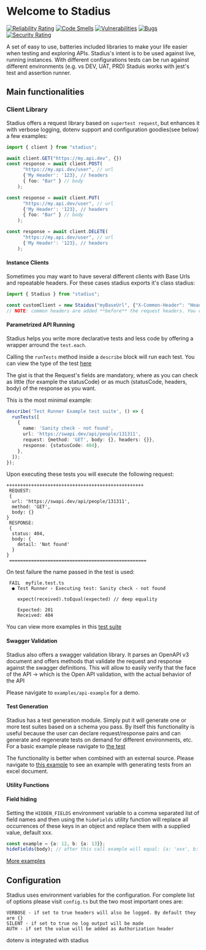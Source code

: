 # Welcome to Stadius

[![Reliability Rating](https://sonarcloud.io/api/project_badges/measure?project=Sprinting-Software_preman&metric=reliability_rating)](https://sonarcloud.io/summary/new_code?id=Sprinting-Software_preman)
[![Code Smells](https://sonarcloud.io/api/project_badges/measure?project=Sprinting-Software_preman&metric=code_smells)](https://sonarcloud.io/summary/new_code?id=Sprinting-Software_preman)
[![Vulnerabilities](https://sonarcloud.io/api/project_badges/measure?project=Sprinting-Software_preman&metric=vulnerabilities)](https://sonarcloud.io/summary/new_code?id=Sprinting-Software_preman)
[![Bugs](https://sonarcloud.io/api/project_badges/measure?project=Sprinting-Software_preman&metric=bugs)](https://sonarcloud.io/summary/new_code?id=Sprinting-Software_preman)
[![Security Rating](https://sonarcloud.io/api/project_badges/measure?project=Sprinting-Software_preman&metric=security_rating)](https://sonarcloud.io/summary/new_code?id=Sprinting-Software_preman)


A set of easy to use, batteries included libraries to make your life easier when testing and exploring APIs.
Stadius's intent is to be used against live, running instances.
With different configurations tests can be run against different environments (e.g. vs DEV, UAT, PRD)
Staduis works with jest's test and assertion runner.

## Main functionalities

### Client Library

Stadius offers a request library based on ```supertest request```, but enhances it with verbose logging, dotenv support and configuration goodies(see below)
a few examples:
```typescript
import { client } from "stadius";

await client.GET("https://my.api.dev", {})
const response = await client.POST(
      "https://my.api.dev/user", // url
      {'My Header': '123}, // headers
      { foo: "Bar" } // body
    );

const response = await client.PUT(
      "https://my.api.dev/user", // url
      {'My Header': '123}, // headers
      { foo: "Bar" } // body
    );

const response = await client.DELETE(
      "https://my.api.dev/user", // url
      {'My Header': '123}, // headers
    );
```

#### Instance Clients
Sometimes you may want to have several different clients with Base Urls and repeatable headers.
For these cases stadius exports it's class stadius:

```typescript
import { Stadius } from "stadius";

const customClient = new Staidus("myBaseUrl", {"X-Common-Header": "Headers that will be added to each request" });
// NOTE: common headers are added **before** the request headers. You can override them for a single request if needed.

```

#### Parametrized API Running
Stadius helps you write more declarative tests and less code by offering a wrapper arround the ```test.each```.

Calling the ```runTests``` method inside a ```describe``` block will run each test.
You can view the type of the test [here](src/interfaces/test_schema.ts)

The gist is that the Request's fields are mandatory, where as you can check as little (for example the statusCode) or as much (statusCode, headers, body) of the response as you want.

This is the most minimal example:
```typescript
describe('Test Runner Example test suite', () => {
  runTests([
    {
      name: 'Sanity check - not found',
      url: 'https://swapi.dev/api/people/131311',
      request: {method: 'GET', body: {}, headers: {}},
      response: {statusCode: 404},
    },
  ]);
});
```

Upon executing these tests you will execute the following request:
```
++++++++++++++++++++++++++++++++++++++++++++++++++
 REQUEST:
 {
  url: 'https://swapi.dev/api/people/131311',
  method: 'GET',
  body: {}
}
 RESPONSE:
 {
  status: 404,
  body: {
    detail: 'Not found'
  }
}
 ==================================================
```

On test failure the name passed in the test is used:
```
 FAIL  myfile.test.ts
  ● Test Runner › Executing test: Sanity check - not found

    expect(received).toEqual(expected) // deep equality

    Expected: 201
    Received: 404
```


You can view more examples in this [test suite](src/tests/runTests.test.ts)

#### Swagger Validation

Stadius also offers a swagger validation library.
It parses an OpenAPI v3 document and offers methods that validate the request and response against the swagger definitions.
This will allow to easily verify that the face of the API -> which is the Open API validation, with the actual behavior of the API 

Please navigate to ```examples/api-example``` for a demo.


#### Test Generation
Stadius has a test generation module. Simply put it will generate one or more test suites based on a schema you pass.
By itself this functionality is useful because the user can declare request/response pairs and can generate and regenerate tests on demand for different environments, etc.
For a basic example please navigate to [the test](src/tests/generator.test.ts)

The functionality is better when combined with an external source.
Please navigate to [this example](examples/xls-test-generation) to see an example with generating tests from an excel document.

#### Utility Functions

#### Field hiding
Setting the ```HIDDEN_FIELDS``` environment variable to a comma separated list of field names and then using the ```hideFields``` utility function
will replace all occurrences of these keys in an object and replace them with a supplied value, default xxx.

```typescript
const example = {a: 12, b: {a: 13}};
hideFields(body); // after this call example will equal: {a: 'xxx', b: {a: 'xxx'}};
```
[More examples](src/tests/hideFields.test.ts)

## Configuration
Stadius uses environment variables for the configuration.
For complete list of options please visit ```config.ts``` but the two most important ones are:
```
VERBOSE - if set to true headers will also be logged. By default they are {}
SILENT - if set to true no log output will be made
AUTH - if set the value will be added as Authorization header
```

dotenv is integrated with stadius